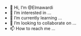 - 👋 Hi, I’m @Elmawardi
- 👀 I’m interested in ...
- 🌱 I’m currently learning ...
- 💞️ I’m looking to collaborate on ...
- 📫 How to reach me ...

<!---
Elmawardi/Elmawardi is a ✨ special ✨ repository because its `README.md` (this file) appears on your GitHub profile.
You can click the Preview link to take a look at your changes.
--->
